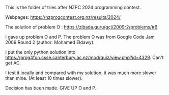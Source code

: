 This is the folder of tries after NZPC 2024 programming contest.

Webpages: https://nzprogcontest.org.nz/results/2024/

The solution of problem O : https://zibada.guru/gcj/2009r2/problems/#B

I gave up problem O and P. The problem O was from Google Code Jam 2009 Round 2 (author: Mohamed Eldawy).

I put the only python solution into https://prog4fun.csse.canterbury.ac.nz/mod/quiz/view.php?id=4329. Can't get AC.

I test it locally and compared with my solution, it was much more slower than mine. (At least 10 times slower). 

Decision has been made. GIVE UP O and P.
